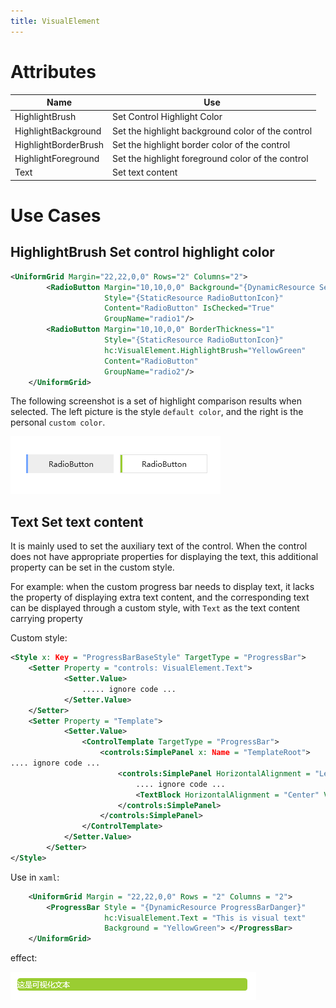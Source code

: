 ```yaml
---
title: VisualElement
---
```


# Attributes

| Name | Use |
| -------------- | ---------------- |
| HighlightBrush | Set Control Highlight Color |
| HighlightBackground | Set the highlight background color of the control |
| HighlightBorderBrush | Set the highlight border color of the control |
| HighlightForeground | Set the highlight foreground color of the control |
| Text | Set text content |

# Use Cases

## HighlightBrush Set control highlight color

```xml
<UniformGrid Margin="22,22,0,0" Rows="2" Columns="2">
        <RadioButton Margin="10,10,0,0" Background="{DynamicResource SecondaryRegionBrush}" 
                     Style="{StaticResource RadioButtonIcon}" 
                     Content="RadioButton" IsChecked="True"
                     GroupName="radio1"/>
        <RadioButton Margin="10,10,0,0" BorderThickness="1" 
                     Style="{StaticResource RadioButtonIcon}"
                     hc:VisualElement.HighlightBrush="YellowGreen"
                     Content="RadioButton"
                     GroupName="radio2"/>
    </UniformGrid>
```

The following screenshot is a set of highlight comparison results when selected. The left picture is the style `default color`, and the right is the personal `custom color`.

![VisualElement.HighlightBrush](https://raw.githubusercontent.com/HandyOrg/HandyOrgResource/master/HandyControl/Doc/attach/VisualElement.HighlightBrush.png)

## Text Set text content

It is mainly used to set the auxiliary text of the control. When the control does not have appropriate properties for displaying the text, this additional property can be set in the custom style.

For example: when the custom progress bar needs to display text, it lacks the property of displaying extra text content, and the corresponding text can be displayed through a custom style, with `Text` as the text content carrying property

Custom style:

```xml
<Style x: Key = "ProgressBarBaseStyle" TargetType = "ProgressBar">
    <Setter Property = "controls: VisualElement.Text">
            <Setter.Value>
                ..... ignore code ...
            </Setter.Value>
    </Setter>
    <Setter Property = "Template">
            <Setter.Value>
                <ControlTemplate TargetType = "ProgressBar">
                    <controls:SimplePanel x: Name = "TemplateRoot">
.... ignore code ...
                        <controls:SimplePanel HorizontalAlignment = "Left">
                            .... ignore code ...
                            <TextBlock HorizontalAlignment = "Center" VerticalAlignment = "Center" Foreground = "{DynamicResource TextIconBrush}" Text = "{Binding Path = (controls: VisualElement.Text), RelativeSource = {RelativeSource TemplatedParent}}" />
                        </controls:SimplePanel>
                    </controls:SimplePanel>
                </ControlTemplate>
            </Setter.Value>
        </Setter>
</Style>
```

Use in `xaml`:

```xml
    <UniformGrid Margin = "22,22,0,0" Rows = "2" Columns = "2">
        <ProgressBar Style = "{DynamicResource ProgressBarDanger}"
                     hc:VisualElement.Text = "This is visual text"
                     Background = "YellowGreen"> </ProgressBar>
    </UniformGrid>
```

effect:

![VisualElement.Text](https://raw.githubusercontent.com/HandyOrg/HandyOrgResource/master/HandyControl/Doc/attach/VisualElement.Text.png)